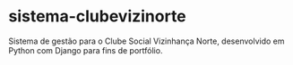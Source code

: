 # sistema-clubevizinorte
Sistema de gestão para o Clube Social Vizinhança Norte, desenvolvido em Python com Django para fins de portfólio.
